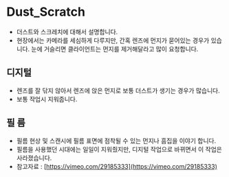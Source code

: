 # Dust\_Scratch

* 더스트와 스크레치에 대해서 설명합니다.
* 현장에서는 카메라를 세심하게 다루지만, 간혹 렌즈에 먼지가 묻어있는 경우가 있습니다. 눈에 거슬리면 클라이언트는 먼지를 제거해달라고 많이 요청합니다.

## 디지털

* 렌즈를 잘 닦지 않아서 렌즈에 앉은 먼지로 보통 더스트가 생기는 경우가 많습니다.
* 보통 작업시 지워줍니다.

## 필 름

* 필름 현상 및 스캔시에 필름 표면에 점착될 수 있는 먼지나 흠집을 이야기 합니다.
* 필름을 사용했던 시대에는 일일이 지워줬지만, 디지털 작업으로 바뀌면서 이 작업은 사라졌습니다.
* 참고자료 : [https://vimeo.com/29185333](https://vimeo.com/29185333)

